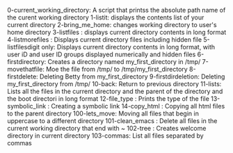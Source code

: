 0-current_working_directory: A script that printss the absolute path name of the curent working directory
1-listit: displays the contents list of your current directory
2-bring_me_home: changes working directory to user's home directory
3-listfiles : displays current directory contents in long format
4-listmorefiles : Displays current directory files including hidden file
5-listfilesdigit only: Displays current directory contents in long format, with user iD and user ID groups displayed numerically and hidden files
6-firstdirectory: Creates a directory named my_first_directory in /tmp/
7-movethatfile: Moe the file from /tmp/ to /tmp/my_first_directory
8-firstdelete: Deleting Betty from my_first_directory
9-firstdirdeletion: Deleting my_first_directory from /tmp/
10-back: Return to previous directory
11-lists: Lists all the files in the current directory and the parent of the directory  and the boot directori in long format
12-file_type : Prints the type of the file
13-symbolic_link : Creating a symbolic link
14-copy_html : Copying all html files to the parent directory
100-lets_move: Moving all files that begin in uppercase to a different directory
101-clean_emacs : Delete all files in the current working directory that end with ~
102-tree : Creates welcome directory in current directory
103-commas: List all files separated by commas

